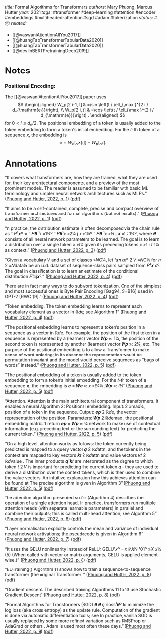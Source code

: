 *title:* Formal Algorithms for Transformers
*authors:* Mary Phuong, Marcus Hutter
*year:* 2021
*tags:* #transformer #deep-learning #attention #encoder #embeddings #multiheaded-attention #sgd #adam #tokenization 
*status:* #📦 
*related:*
- [[@vaswaniAttentionAllYou2017]]
- [[@huangTabTransformerTabularData2020]]
- [[@huangTabTransformerTabularData2020]]
- [[@devlinBERTPretrainingDeep2019]]
# Notes 

### Positional Encoding:
The [[@vaswaniAttentionAllYou2017]] paper uses
$$
\begin{aligned}
W_p[2 i-1, t] & =\sin \left(t / \ell_{\max }^{2 i / d_{\mathrm{e}}}\right), \\
W_p[2 i, t] & =\cos \left(t / \ell_{\max }^{2 i / d_{\mathrm{e}}}\right) .
\end{aligned}
$$
for $0<i \leq d_{\mathrm{e}} / 2$.
The positional embedding of a token is usually added to the token embedding to form a token's initial embedding. For the $t$-th token of a sequence $x$, the embedding is
$$
e=W_e[:, x[t]]+W_p[:, t] .
$$

# Annotations

“It covers what transformers are, how they are trained, what they are used for, their key architectural components, and a preview of the most prominent models. The reader is assumed to be familiar with basic ML terminology and simpler neural network architectures such as MLPs.” ([Phuong and Hutter, 2022, p. 1](zotero://select/library/items/DYN5Q8UB)) ([pdf](zotero://open-pdf/library/items/9X32MT2H?page=1&annotation=77QFWC4I))

“It aims to be a self-contained, complete, precise and compact overview of transformer architectures and formal algorithms (but not results).” ([Phuong and Hutter, 2022, p. 1](zotero://select/library/items/DYN5Q8UB)) ([pdf](zotero://open-pdf/library/items/9X32MT2H?page=1&annotation=8C5HP6PY))

“n practice, the distribution estimate is often decomposed via the chain rule as ˆ 𝑃¹𝒙º = ˆ 𝑃𝜽 ¹𝑥 »1¼º ˆ 𝑃𝜽¹𝑥 »2¼ j 𝑥 »1¼º ˆ 𝑃𝜽 ¹𝑥 »¼ j 𝒙 »1 : 1¼º, where 𝜽 consists of all neural network parameters to be learned. The goal is to learn a distribution over a single token 𝑥 »𝑡¼ given its preceding tokens 𝑥 »1 : 𝑡 1¼ as context.” ([Phuong and Hutter, 2022, p. 3](zotero://select/library/items/DYN5Q8UB)) ([pdf](zotero://open-pdf/library/items/9X32MT2H?page=3&annotation=7H4SEVMT))

“Given a vocabulary 𝑉 and a set of classes »𝑁C¼, let ¹𝒙𝑛 𝑐𝑛º 2 𝑉 »𝑁C¼ for 𝑛 2 »𝑁data¼ be an i.i.d. dataset of sequence-class pairs sampled from 𝑃¹𝒙 𝑐º. The goal in classification is to learn an estimate of the conditional distribution 𝑃¹𝑐j𝒙º.” ([Phuong and Hutter, 2022, p. 4](zotero://select/library/items/DYN5Q8UB)) ([pdf](zotero://open-pdf/library/items/9X32MT2H?page=4&annotation=46X5JAU9))

“here are in fact many ways to do subword tokenization. One of the simplest and most successful ones is Byte Pair Encoding [Gag94, SHB16] used in GPT-2 [RWC ̧19].” ([Phuong and Hutter, 2022, p. 4](zotero://select/library/items/DYN5Q8UB)) ([pdf](zotero://open-pdf/library/items/9X32MT2H?page=4&annotation=57PTDTJ3))

“Token embedding. The token embedding learns to represent each vocabulary element as a vector in ℝ𝑑e; see Algorithm 1” ([Phuong and Hutter, 2022, p. 4](zotero://select/library/items/DYN5Q8UB)) ([pdf](zotero://open-pdf/library/items/9X32MT2H?page=4&annotation=UC6DXFP7))

“The positional embedding learns to represent a token’s position in a sequence as a vector in ℝ𝑑e. For example, the position of the first token in a sequence is represented by a (learned) vector 𝑾𝒑 »: 1¼, the position of the second token is represented by another (learned) vector 𝑾𝒑 »: 2¼, etc. The purpose of the positional embedding is to allow a Transformer to make sense of word ordering; in its absence the representation would be permutation invariant and the model would perceive sequences as “bags of words” instead.” ([Phuong and Hutter, 2022, p. 5](zotero://select/library/items/DYN5Q8UB)) ([pdf](zotero://open-pdf/library/items/9X32MT2H?page=5&annotation=Q2WE7H5S))

“The positional embedding of a token is usually added to the token embedding to form a token’s initial embedding. For the 𝑡-th token of a sequence 𝒙, the embedding is 𝒆 = 𝑾𝒆 »: 𝑥 »𝑡¼¼ ̧ 𝑾𝒑 »: 𝑡¼” ([Phuong and Hutter, 2022, p. 5](zotero://select/library/items/DYN5Q8UB)) ([pdf](zotero://open-pdf/library/items/9X32MT2H?page=5&annotation=DKMMC563))

“Attention. Attention is the main architectural component of transformers. It enables a neural Algorithm 2: Positional embedding. Input: 2 »max¼, position of a token in the sequence. Output: 𝒆𝒑 2 ℝ𝑑e, the vector representation of the position. Parameters: 𝑾𝒑 2 ℝ𝑑emax , the positional embedding matrix. 1 return 𝒆𝒑 = 𝑾𝒑 »: ¼ network to make use of contextual information (e.g. preceding text or the surrounding text) for predicting the current token.” ([Phuong and Hutter, 2022, p. 5](zotero://select/library/items/DYN5Q8UB)) ([pdf](zotero://open-pdf/library/items/9X32MT2H?page=5&annotation=B84PMF5K))

“On a high level, attention works as follows: the token currently being predicted is mapped to a query vector 𝒒 2 ℝ𝑑attn, and the tokens in the context are mapped to key vectors 𝒌𝑡 2 ℝ𝑑attn and value vectors 𝒗𝑡 2 ℝ𝑑value . The inner products 𝒒ᵀ𝒌𝑡 are interpreted as the degree to which token 𝑡 2 𝑉 is important for predicting the current token 𝑞 – they are used to derive a distribution over the context tokens, which is then used to combine the value vectors. An intuitive explanation how this achieves attention can be found at The precise algorithm is given in Algorithm 3” ([Phuong and Hutter, 2022, p. 5](zotero://select/library/items/DYN5Q8UB)) ([pdf](zotero://open-pdf/library/items/9X32MT2H?page=5&annotation=7SA5TCXB))

“he attention algorithm presented so far (Algorithm 4) describes the operation of a single attention head. In practice, transformers run multiple attention heads (with separate learnable parameters) in parallel and combine their outputs; this is called multi-head attention; see Algorithm 5” ([Phuong and Hutter, 2022, p. 6](zotero://select/library/items/DYN5Q8UB)) ([pdf](zotero://open-pdf/library/items/9X32MT2H?page=6&annotation=GIP6PKMQ))

“Layer normalisation explicitly controls the mean and variance of individual neural network activations; the pseudocode is given in Algorithm 6” ([Phuong and Hutter, 2022, p. 7](zotero://select/library/items/DYN5Q8UB)) ([pdf](zotero://open-pdf/library/items/9X32MT2H?page=7&annotation=8B7ERQGB))

“It uses the GELU nonlinearity instead of ReLU: GELU¹𝑥º = 𝑥 ℙ𝑋N ¹01º »𝑋 𝑥¼ (5) (When called with vector or matrix arguments, GELU is applied element-wise.)” ([Phuong and Hutter, 2022, p. 8](zotero://select/library/items/DYN5Q8UB)) ([pdf](zotero://open-pdf/library/items/9X32MT2H?page=8&annotation=A4VRNZJQ))

“EDTraining() Algorithm 11 shows how to train a sequence-to-sequence transformer (the original Transformer .” ([Phuong and Hutter, 2022, p. 8](zotero://select/library/items/DYN5Q8UB)) ([pdf](zotero://open-pdf/library/items/9X32MT2H?page=8&annotation=AZPM2ABG))

“Gradient descent. The described training Algorithms 11 to 13 use Stochastic Gradient Descent” ([Phuong and Hutter, 2022, p. 8](zotero://select/library/items/DYN5Q8UB)) ([pdf](zotero://open-pdf/library/items/9X32MT2H?page=8&annotation=4CQKYJTC))

“Formal Algorithms for Transformers (SGD) 𝜽 𝜽 𝜂 rloss¹𝜽º to minimize the log loss (aka cross entropy) as the update rule. Computation of the gradient is done via automatic differentiation tools; see  In practice, vanilla SGD is usually replaced by some more refined variation such as RMSProp or AdaGrad or others . Adam  is used most often these days.” ([Phuong and Hutter, 2022, p. 9](zotero://select/library/items/DYN5Q8UB)) ([pdf](zotero://open-pdf/library/items/9X32MT2H?page=9&annotation=NHTHE4DY))